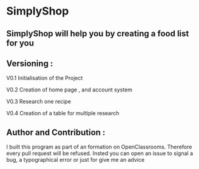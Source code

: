 # SimplyShop
## SimplyShop will help you by creating a food list for you

## Versioning :
V0.1 Initialisation of the Project

V0.2 Creation of home page , and account system

V0.3 Research one recipe

V0.4 Creation of a table for multiple research

## Author and Contribution :
I built this program as part of an formation on OpenClassrooms. Therefore every pull request will be refused. Insted you can open an issue to signal a bug, a typographical error or just for give me an advice
